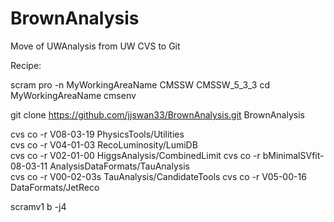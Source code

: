 BrownAnalysis
=============

Move of UWAnalysis from UW CVS to Git


Recipe:

scram pro -n MyWorkingAreaName CMSSW CMSSW_5_3_3
cd MyWorkingAreaName
cmsenv

git clone https://github.com/jjswan33/BrownAnalysis.git BrownAnalysis

cvs co -r V08-03-19      PhysicsTools/Utilities                           
cvs co -r V04-01-03      RecoLuminosity/LumiDB  
cvs co -r V02-01-00      HiggsAnalysis/CombinedLimit 
cvs co -r bMinimalSVfit-08-03-11 AnalysisDataFormats/TauAnalysis                  
cvs co -r V00-02-03s TauAnalysis/CandidateTools
cvs co -r   V05-00-16    DataFormats/JetReco



scramv1 b -j4